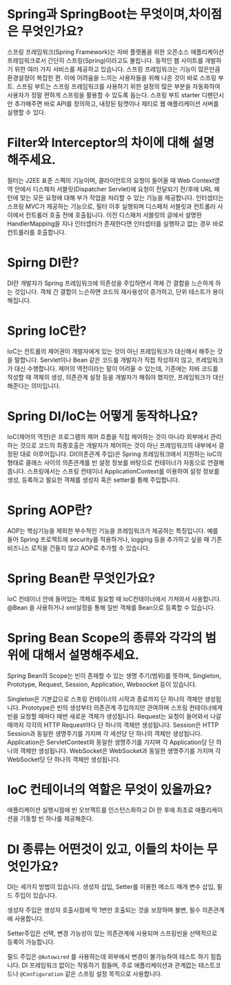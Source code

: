 # Spring과 SpringBoot는 무엇이며,차이점은 무엇인가요?
스프링 프레임워크(Spring Framework)는 자바 플랫폼을 위한 오픈소스 애플리케이션 프레임워크로서 간단히 스프링(Spring)이라고도 불립니다. 동적인 웹 사이트를 개발하기 위한 여러 가지 서비스를 제공하고 있습니다.
스프링 프레임워크는 기능이 많은만큼 환경설정이 복잡한 편. 이에 어려움을 느끼는 사용자들을 위해 나온 것이 바로 스프링 부트. 스프링 부트는 스프링 프레임워크를 사용하기 위한 설정의 많은 부분을 자동화하여 사용자가 정말 편하게 스프링을 활용할 수 있도록 돕는다. 스프링 부트 starter 디펜던시만 추가해주면 바로 API를 정의하고, 내장된 탐캣이나 제티로 웹 애플리케이션 서버를 실행할 수 있다. 

# Filter와 Interceptor의 차이에 대해 설명해주세요.
필터는 J2EE 표준 스펙의 기능이며, 클라이언트의 요청이 들어올 때 Web Context영역 안에서 디스패처 서블릿(Dispatcher Servlet)에 요청이 전달되기 전/후에 URL 패턴에 맞는 모든 요청에 대해 부가 작업을 처리할 수 있는 기능을 제공합니다.
인터셉터는 스프링 MVC가 제공하는 기능으로, 필터 이후 실행되며 디스패처 서블릿과 컨트롤러 사이에서 컨트롤러 호출 전에 호출됩니다. 이전 디스패처 서블릿의 글에서 설명한 HandlerMapping을 지나 인터셉터가 존재한다면 인터셉터를 실행하고 없는 경우 바로 컨트롤러를 호출합니다.

# Spirng DI란?
DI란 개발자가 Spring 프레임워크에 의존성을 주입하면서 객체 간 결합을 느슨하게 하는 것입니다.
객체 간 결합이 느슨하면 코드의 재사용성이 증가하고, 단위 테스트가 용이해집니다.

# Spring IoC란?
IoC는 컨트롤의 제어권이 개발자에게 있는 것이 아닌 프레임워크가 대신해서 해주는 것을 말합니다. Servlet이나 Bean 같은 코드를 개발자가 직접 작성하지 않고, 프레임워크가 대신 수행합니다.
제어의 역전이라는 말이 어려울 수 있는데, 기존에는 자바 코드를 작성할 때 객체의 생성, 의존관계 설정 등을 개발자가 해줘야 했지만, 프레임워크가 대신해준다는 의미입니다.

# Spring DI/IoC는 어떻게 동작하나요?
IoC(제어의 역전)은 프로그램의 제어 흐름을 직접 제어하는 것이 아니라 외부에서 관리하는 것으로 코드의 최종호출은 개발자가 제어하는 것이 아닌 프레임워크의 내부에서 결정된 대로 이루어집니다.
DI(의존관계 주입)은 Spring 프레임워크에서 지원하는 IoC의 형태로 클래스 사이의 의존관계를 빈 설정 정보를 바탕으로 컨테이너가 자동으로 연결해줍니다.
스프링에서는 스프링 컨테이너 ApplicationContext를 이용하여 설정 정보를 생성, 등록하고 필요한 객체를 생성자 혹은 setter를 통해 주입합니다.


# Spring AOP란?
AOP는 핵심기능을 제외한 부수적인 기능을 프레임워크가 제공하는 특징입니다. 예를 들어 Spring 프로젝트에 security를 적용하거나, logging 등을 추가하고 싶을 때 기존 비즈니스 로직을 건들지 않고 AOP로 추가할 수 있습니다.

# Spring Bean란 무엇인가요?
IoC 컨테이너 안에 들어있는 객체로 필요할 때 IoC컨테이너에서 가져와서 사용합니다. @Bean 을 사용하거나 xml설정을 통해 일반 객체를 Bean으로 등록할 수 있습니다.

# Spring Bean Scope의 종류와 각각의 범위에 대해서 설명해주세요.
Spring Bean의 Scope는 빈이 존재할 수 있는 생명 주기(범위)를 뜻하며,
Singleton, Prototype, Request, Session, Application, Websocket 등이 있습니다.

Singleton은 기본값으로 스프링 컨테이너의 시작과 종료까지 단 하나의 객체만 생성됩니다.
Prototype은 빈의 생성부터 의존관계 주입까지만 관여하며 스프링 컨테이너에게 빈을 요청할 때마다 매번 새로운 객체가 생성됩니다.
Request는 요청이 들어와서 나갈때까지 각각의 HTTP Request마다 단 하나의 객체만 생성됩니다.
Session은 HTTP Session과 동일한 생명주기를 가지며 각 세션당 단 하나의 객체만 생성됩니다.
Application은 ServletContext와 동일한 생명주기를 가지며 각 Application당 단 하나의 객체만 생성됩니다.
WebSocket은 WebSocket과 동일한 생명주기를 가지며 각 WebSocket당 단 하나의 객체만 생성됩니다.

# IoC 컨테이너의 역할은 무엇이 있을까요?
애플리케이션 실행시점에 빈 오브젝트를 인스턴스화하고 DI 한 후에 최초로 애플리케이션을 기동할 빈 하나를 제공해준다.

# DI 종류는 어떤것이 있고, 이들의 차이는 무엇인가요?
DI는 세가지 방법이 있습니다. 생성자 삽입, Setter를 이용한 메소드 매개 변수 삽입, 필드 주입이 있습니다.

생성자 주입은 생성자 호출시점에 딱 1번만 호출되는 것을 보장하며 불변, 필수 의존관계에 사용합니다.

Setter주입은 선택, 변경 가능성이 있는 의존관계에 사용되며 스프링빈을 선택적으로 등록이 가능합니다.

필드 주입은 `@Autowired` 를 사용하는데 외부에서 변경이 불가능하여 테스트 하기 힘듭니다. DI 프레임워크 없이는 작동하기 힘들며, 주로 애플리케이션과 관계없는 테스트코드나 `@Configuration` 같은 스프링 설정 목적으로 사용합니다.
